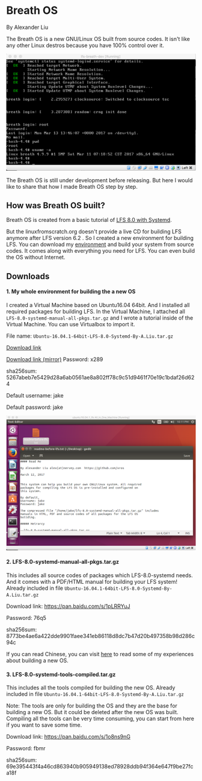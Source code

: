 Breath OS
==========
By Alexander Liu

The Breath OS is a new GNU/Linux OS built from source codes. It isn't like any other Linux destros because you have 100% control over it.

![Breath OS starting up](static/Breath_OS_startup.png)

The Breath OS is still under development before releasing. But here I would like to share that how I made Breath OS step by step.


How was Breath OS built?
------------------------

Breath OS is created from a basic tutorial of [LFS 8.0 with Systemd](https://www.linuxfromscratch.org).

But the linuxfromscratch.org doesn't provide a live CD for building LFS anymore after LFS version 6.2 . So I created a new environment for building LFS. You can download my [environment](https://github.com/xros/Breath_OS#1-my-whole-environment-for-building-the-a-new-os) and build your system from source codes. It comes along with everything you need for LFS. You can even build the OS without Internet.


Downloads
---------


#### 1. My whole environment for building the a new OS

I created a Virtual Machine based on Ubuntu16.04 64bit. And I installed all required packages for building LFS. In the Virtual Machine, I attached all `LFS-8.0-systemd-manual-all-pkgs.tar.gz` and I wrote a tutorial inside of the Virtual Machine. You can use Virtualbox to import it.

File name: `Ubuntu-16.04.1-64bit-LFS-8.0-Systemd-By-A.Liu.tar.gz`

[Download link](https://mega.nz/#!4GZzgCgD!j9OXlWSJ9-gZakeFpVFKG9Z2wUceDp_7JZhMHzGgYlc)

[Download link (mirror)](https://pan.baidu.com/s/1geGwP1L) Password: x289 


sha256sum: 5267abeb7e5429d28a6ab0561ae8a802ff78c9c51d9461f70e19c1bdaf26d624

Default username: jake

Default password: jake

![LFS all-in-one VM](static/lfs-in-VM-all-in-one.png)

#### 2. LFS-8.0-systemd-manual-all-pkgs.tar.gz
This includes all source codes of packages which LFS-8.0-systemd needs. And it comes with a PDF/HTML manual for building your LFS system!
    Already included in file `Ubuntu-16.04.1-64bit-LFS-8.0-Systemd-By-A.Liu.tar.gz`

Download link: https://pan.baidu.com/s/1pLRRYuJ

Password: 76q5 

sha256sum: 8773be4ae6a422dde9901faee341eb86118d8dc7b47d20b497358b98d286c94c

If you can read Chinese, you can visit [here](http://www.cnblogs.com/spaceship9/p/6526887.html) to read some of my experiences about building a new OS.

#### 3. LFS-8.0-systemd-tools-compiled.tar.gz

This includes all the tools compiled for building the new OS.
    Already included in file `Ubuntu-16.04.1-64bit-LFS-8.0-Systemd-By-A.Liu.tar.gz`

Note: The tools are only for building the OS and they are the base for building a new OS. But it could be deleted after the new OS was built. Compiling all the tools can be very time consuming, you can start from here if you want to save some time.

Download link: https://pan.baidu.com/s/1o8ns9nG

Password: fbmr

sha256sum: 69e395443f4a46cd863940b905949138ed78928ddb94f364e647f9be27fca18f
